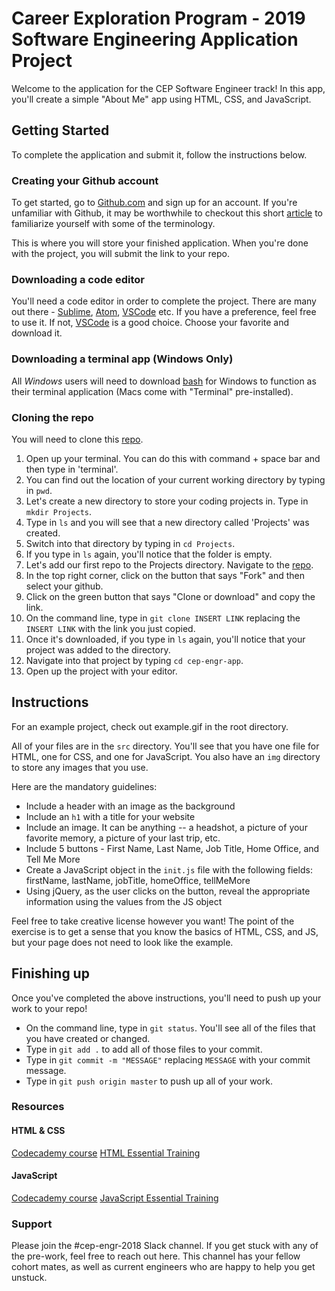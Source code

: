 # Career Exploration Program - 2019 Software Engineering Application Project

Welcome to the application for the CEP Software Engineer track! In this app, you'll create a simple "About Me" app using HTML, CSS, and JavaScript.

## Getting Started

To complete the application and submit it, follow the instructions below.

### Creating your Github account

To get started, go to [Github.com](www.github.com) and sign up for an account. If you're unfamiliar with Github, it may be worthwhile to checkout this short [article](https://www.howtogeek.com/180167/htg-explains-what-is-github-and-what-do-geeks-use-it-for/) to familiarize yourself with some of the terminology.

This is where you will store your finished application. When you're done with the project, you will submit the link to your repo.

### Downloading a code editor

You'll need a code editor in order to complete the project. There are many out there - [Sublime](https://www.sublimetext.com/), [Atom](https://atom.io/), [VSCode](https://code.visualstudio.com/) etc. If you have a preference, feel free to use it. If not, [VSCode](https://code.visualstudio.com/) is a good choice. Choose your favorite and download it.

### Downloading a terminal app **(Windows Only)**

All *Windows* users will need to download [bash](https://git-scm.com/download/win) for Windows to function as their terminal application (Macs come with "Terminal" pre-installed).

### Cloning the repo

You will need to clone this [repo](https://github.com/ideascomealive/cep-engr-app).

1. Open up your terminal. You can do this with command + space bar and then type in 'terminal'.
2. You can find out the location of your current working directory by typing in `pwd`.
3. Let's create a new directory to store your coding projects in. Type in `mkdir Projects`.
4. Type in `ls` and you will see that a new directory called 'Projects' was created.
5. Switch into that directory by typing in `cd Projects`.
6. If you type in `ls` again, you'll notice that the folder is empty.
7. Let's add our first repo to the Projects directory. Navigate to the [repo](https://github.com/ideascomealive/cep-engr-app).
8. In the top right corner, click on the button that says "Fork" and then select your github.
9. Click on the green button that says "Clone or download" and copy the link.
10. On the command line, type in `git clone INSERT LINK` replacing the `INSERT LINK` with the link you just copied.
8. Once it's downloaded, if you type in `ls` again, you'll notice that your project was added to the directory.
9. Navigate into that project by typing `cd cep-engr-app`.
10. Open up the project with your editor.

## Instructions

 For an example project, check out example.gif in the root directory.

 All of your files are in the `src` directory. You'll see that you have one file for HTML, one for CSS, and one for JavaScript. You also have an `img` directory to store any images that you use.

 Here are the mandatory guidelines:

 - Include a header with an image as the background
 - Include an `h1` with a title for your website
 - Include an image. It can be anything -- a headshot, a picture of your favorite memory, a picture of your last trip, etc.
 - Include 5 buttons - First Name, Last Name, Job Title, Home Office, and Tell Me More
 - Create a JavaScript object in the `init.js` file with the following fields: firstName, lastName, jobTitle, homeOffice, tellMeMore
 - Using jQuery, as the user clicks on the button, reveal the appropriate information using the values from the JS object

 Feel free to take creative license however you want! The point of the exercise is to get a sense that you know the basics of HTML, CSS, and JS, but your page does not need to look like the example.

## Finishing up

 Once you've completed the above instructions, you'll need to push up your work to your repo!

 - On the command line, type in `git status`. You'll see all of the files that you have created or changed.
 - Type in `git add .` to add all of those files to your commit.
 - Type in `git commit -m "MESSAGE"` replacing `MESSAGE` with your commit message.
 - Type in `git push origin master` to push up all of your work.

### Resources

#### HTML & CSS
[Codecademy course](https://www.codecademy.com/catalog/language/html-css)
[HTML Essential Training](https://www.lynda.com/HTML-tutorials/HTML-Essential-Training/170427-2.html?srchtrk=index%3a2%0alinktypeid%3a2%0aq%3ahtml%0apage%3a1%0as%3arelevance%0asa%3atrue%0aproducttypeid%3a2)

#### JavaScript
[Codecademy course](https://www.codecademy.com/catalog/language/javascript)
[JavaScript Essential Training](https://www.lynda.com/JavaScript-tutorials/JavaScript-Essential-Training/574716-2.html?srchtrk=index%3a9%0alinktypeid%3a2%0aq%3abeginner+web+development%0apage%3a1%0as%3arelevance%0asa%3atrue%0aproducttypeid%3a2)

### Support
Please join the #cep-engr-2018 Slack channel. If you get stuck with any of the pre-work, feel free to reach out here. This channel has your fellow cohort mates, as well as current engineers who are happy to help you get unstuck.
